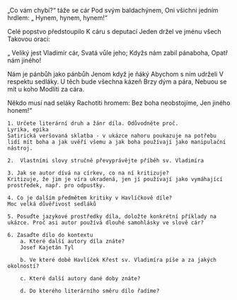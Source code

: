 „Co vám chybí?“ táže se cár
Pod svým baldachýnem,
Oni všichni jedním hrdlem:
„ Hynem, hynem, hynem!“

Celé popstvo předstoupilo
K cáru s deputací
Jeden držel ve jménu všech
Takovou oraci:

„ Veliký jest Vladimír cár,
Svatá vůle jeho;
Kdyžs nám zabil pánaboha,
Opatř nám jiného!

Nám je pánbůh jako pánbůh
Jenom když je ňáký
Abychom s ním udrželi
V respektu sedláky.
U těch bude všechna kázeň
Brzy dým a pára,
Nebuou se mít u koho
Modliti za cára.

Někdo musí nad seláky
Rachotiti hromem: 
Bez boha neobstojíme, 
Jen jiného honem!“

	1. Určete literární druh a žánr díla. Odůvodněte proč.
	Lyrika, epika
	Satirická veršovaná sklatba - v ukázce nahoru poukazuje na potřebu lidí mít boha a jak uvěří všemu a jak boha používají jako manipulační nástroj.
	
	2.  Vlastními slovy stručně převyprávějte příběh sv. Vladimíra
	
	3. Jak se autor dívá na církev, co na ní kritizuje?
	Kritizuje, že jim je víra ukradená, jen jí používají jako vymáhající prostředek, např. pro odpustky.
	
	4. Co je dalším předmětem kritiky v Havlíčkově díle?
	Moc velká důvěřivost sedláků
	
	5. Posuďte jazykové prostředky díla, doložte konkrétní příklady na ukázce. Proč asi autor používá dlouhé samohlásky ve slově cár?

	6. Zasaďte dílo do kontextu
		a. Které další autory díla znáte?
		Josef Kajetán Tyl

		b. Ve které době Havlíček Křest sv. Vladimíra píše a za jakých okolností?
	
		c. Které další autory dané doby znáte?
	
		d. Do kterého literárního směru dílo řadíme?
